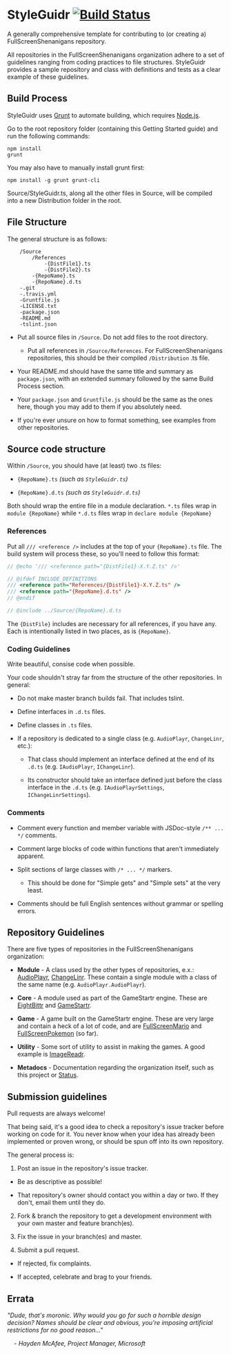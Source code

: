 # StyleGuidr [![Build Status](https://travis-ci.org/FullScreenShenanigans/StyleGuidr.svg?branch=master)](https://travis-ci.org/FullScreenShenanigans/StyleGuidr)

A generally comprehensive template for contributing to (or creating a) FullScreenShenanigans repository.

All repositories in the FullScreenShenanigans organization adhere to a set of guidelines ranging from coding practices to file structures. 
StyleGuidr provides a sample repository and class with definitions and tests as a clear example of these guidelines.


## Build Process

StyleGuidr uses [Grunt](http://gruntjs.com/) to automate building, which requires [Node.js](http://node.js.org). 

Go to the root repository folder (containing this Getting Started guide) and run the following commands:

    npm install
    grunt
    
You may also have to manually install grunt first:

    npm install -g grunt grunt-cli

Source/StyleGuidr.ts, along all the other files in Source, will be compiled into a new Distribution folder in the root.


## File Structure

The general structure is as follows:

```
    /Source
        /References
            -{DistFile1}.ts
            -{DistFile2}.ts
        -{RepoName}.ts
        -{RepoName}.d.ts
    -.git
    -.travis.yml
    -Gruntfile.js
    -LICENSE.txt
    -package.json
    -README.md
    -tslint.json
```

* Put all source files in `/Source`. Do not add files to the root directory.

  * Put all references in `/Source/References`. For FullScreenShenanigans repositories, this should be their compiled `/Distribution` .ts file. 

* Your README.md should have the same title and summary as `package.json`, with an extended summary followed by the same Build Process section.

* Your `package.json` and `Gruntfile.js` should be the same as the ones here, though you may add to them if you absolutely need.

* If you're ever unsure on how to format something, see examples from other repositories.


## Source code structure

Within `/Source`, you should have (at least) two .ts files:

  * `{RepoName}.ts` *(such as `StyleGuidr.ts`)*

  * `{RepoName}.d.ts` *(such as `StyleGuidr.d.ts`)*

Both should wrap the entire file in a module declaration. `*.ts` files wrap in `module {RepoName}` while `*.d.ts` files wrap in `declare module {RepoName}`


### References

Put all `/// <reference />` includes at the top of your `{RepoName}.ts` file. The build system will process these, so you'll need to follow this format:

```javascript
// @echo '/// <reference path="{DistFile1}-X.Y.Z.ts" />'

// @ifdef INCLUDE_DEFINITIONS
/// <reference path="References/{DistFile1}-X.Y.Z.ts" />
/// <reference path="{RepoName}.d.ts" />
// @endif

// @include ../Source/{RepoName}.d.ts
```

The `{DistFile}` includes are necessary for all references, if you have any. Each is intentionally listed in two places, as is `{RepoName}`.


### Coding Guidelines

Write beautiful, consise code when possible.

Your code shouldn't stray far from the structure of the other repositories. In general:

* Do not make master branch builds fail. That includes tslint.

* Define interfaces in `.d.ts` files.

* Define classes in `.ts` files.

* If a repository is dedicated to a single class (e.g. `AudioPlayr`, `ChangeLinr`, etc.):

  * That class should implement an interface defined at the end of its `.d.ts` (e.g. `IAudioPlayr`, `IChangeLinr`).

  * Its constructor should take an interface defined just before the class interface in the `.d.ts` (e.g. `IAudioPlayrSettings`, `IChangeLinrSettings`).

### Comments

* Comment every function and member variable with JSDoc-style `/** ... */` comments.

* Comment large blocks of code within functions that aren't immediately apparent.

* Split sections of large classes with `/* ... */` markers. 

  * This should be done for "Simple gets" and "Simple sets" at the very least.

* Comments should be full English sentences without grammar or spelling errors. 


## Repository Guidelines

There are five types of repositories in the FullScreenShenanigans organization:

* **Module** - A class used by the other types of repositories, e.x.: [AudioPlayr](https://github.com/FullScreenShenanigans/AudioPlayr), [ChangeLinr](https://github.com/FullScreenShenanigans/ChangeLinr). These contain a single module with a class of the same name (e.g. `AudioPlayr.AudioPlayr`).

* **Core** - A module used as part of the GameStartr engine. These are [EightBittr](https://github.com/FullScreenShenanigans/EightBittr) and [GameStartr](https://github.com/FullScreenShenanigans/GameStartr).

* **Game** - A game built on the GameStartr engine. These are very large and contain a heck of a lot of code, and are [FullScreenMario](https://github.com/FullScreenShenanigans/FullScreenMario) and [FullScreenPokemon](https://github.com/FullScreenShenanigans/FullScreenPokemon) (so far).

* **Utility** - Some sort of utility to assist in making the games. A good example is [ImageReadr](https://github.com/FullScreenShenanigans/ImageReadr).

* **Metadocs** - Documentation regarding the organization itself, such as this project or [Status](https://github.com/FullScreenShenanigans/Status). 


## Submission guidelines

Pull requests are always welcome!

That being said, it's a good idea to check a repository's issue tracker before working on code for it. You never know when your idea has already been implemented or proven wrong, or should be spun off into its own repository.

 The general process is:

1. Post an issue in the repository's issue tracker.
  
  * Be as descriptive as possible!
  
  * That repository's owner should contact you within a day or two. If they don't, email them until they do.  

2. Fork & branch the repository to get a development environment with your own master and feature branch(es).

3. Fix the issue in your branch(es) and master.

4. Submit a pull request.

  * If rejected, fix complaints.
  
  * If accepted, celebrate and brag to your friends.


## Errata

*"Dude, that's moronic. Why would you go for such a horrible design decision? Names should be clear and obvious, you're imposing artificial restrictions for no good reason..."*
  
&nbsp;&nbsp;&nbsp;&nbsp;*- Hayden McAfee, Project Manager, Microsoft* 

